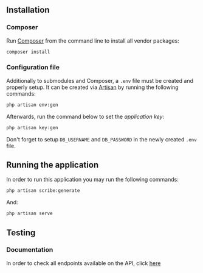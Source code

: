 ## Installation

### Composer
Run [Composer](https://getcomposer.org/ "Composer") from the command line to install all vendor packages:
```bash
composer install
```
### Configuration file
Additionally to submodules and Composer, a `.env` file must be created and properly setup. It can be created via [Artisan](https://laravel.com/docs/5.8/artisan "Artisan Console") by running the following commands:
```bash
php artisan env:gen
```
Afterwards, run the command below to set the _application key_:
```bash
php artisan key:gen
```
Don&apos;t forget to setup `DB_USERNAME` and `DB_PASSWORD` in the newly created `.env` file.

## Running the application
In order to run this application you may run the following commands:
```bash
php artisan scribe:generate
```
And:
```bash
php artisan serve
```
## Testing

### Documentation
In order to check all endpoints available on the API, click <a href="http:localhost:8000/docs/">here</a>